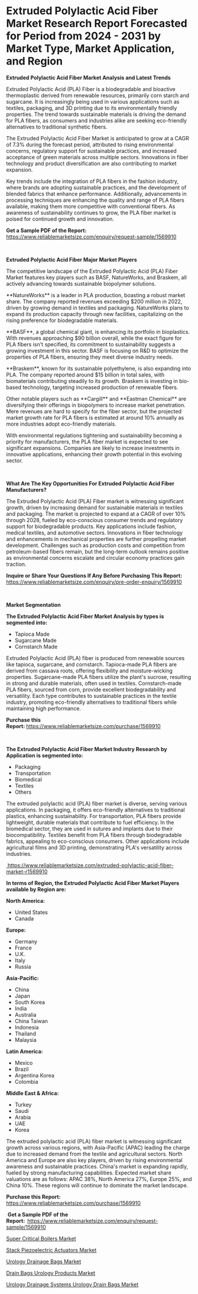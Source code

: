 <p><h1>Extruded Polylactic Acid Fiber Market Research Report Forecasted for Period from 2024 -  2031 by Market Type, Market Application, and Region</h1></p><p><strong>Extruded Polylactic Acid Fiber Market Analysis and Latest Trends</strong></p>
<p><p>Extruded Polylactic Acid (PLA) Fiber is a biodegradable and bioactive thermoplastic derived from renewable resources, primarily corn starch and sugarcane. It is increasingly being used in various applications such as textiles, packaging, and 3D printing due to its environmentally friendly properties. The trend towards sustainable materials is driving the demand for PLA fibers, as consumers and industries alike are seeking eco-friendly alternatives to traditional synthetic fibers.</p><p>The Extruded Polylactic Acid Fiber Market is anticipated to grow at a CAGR of 7.3% during the forecast period, attributed to rising environmental concerns, regulatory support for sustainable practices, and increased acceptance of green materials across multiple sectors. Innovations in fiber technology and product diversification are also contributing to market expansion.</p><p>Key trends include the integration of PLA fibers in the fashion industry, where brands are adopting sustainable practices, and the development of blended fabrics that enhance performance. Additionally, advancements in processing techniques are enhancing the quality and range of PLA fibers available, making them more competitive with conventional fibers. As awareness of sustainability continues to grow, the PLA fiber market is poised for continued growth and innovation.</p></p>
<p><strong>Get a Sample PDF of the Report:&nbsp;</strong> <a href="https://www.reliablemarketsize.com/enquiry/request-sample/1569910?utm_campaign=1422&utm_medium=2&utm_source=Github&utm_content=ia&utm_term=14102024&utm_id=extruded-polylactic-acid-fiber">https://www.reliablemarketsize.com/enquiry/request-sample/1569910</a></p>
<p>&nbsp;</p>
<p><strong>Extruded Polylactic Acid Fiber Major Market Players</strong></p>
<p><p>The competitive landscape of the Extruded Polylactic Acid (PLA) Fiber Market features key players such as BASF, NatureWorks, and Braskem, all actively advancing towards sustainable biopolymer solutions. </p><p>**NatureWorks** is a leader in PLA production, boasting a robust market share. The company reported revenues exceeding $200 million in 2022, driven by growing demand in textiles and packaging. NatureWorks plans to expand its production capacity through new facilities, capitalizing on the rising preference for biodegradable materials.</p><p>**BASF**, a global chemical giant, is enhancing its portfolio in bioplastics. With revenues approaching $90 billion overall, while the exact figure for PLA fibers isn't specified, its commitment to sustainability suggests a growing investment in this sector. BASF is focusing on R&D to optimize the properties of PLA fibers, ensuring they meet diverse industry needs.</p><p>**Braskem**, known for its sustainable polyethylene, is also expanding into PLA. The company reported around $15 billion in total sales, with biomaterials contributing steadily to its growth. Braskem is investing in bio-based technology, targeting increased production of renewable fibers.</p><p>Other notable players such as **Cargill** and **Eastman Chemical** are diversifying their offerings in biopolymers to increase market penetration. Mere revenues are hard to specify for the fiber sector, but the projected market growth rate for PLA fibers is estimated at around 10% annually as more industries adopt eco-friendly materials.</p><p>With environmental regulations tightening and sustainability becoming a priority for manufacturers, the PLA fiber market is expected to see significant expansions. Companies are likely to increase investments in innovative applications, enhancing their growth potential in this evolving sector.</p></p>
<p>&nbsp;</p>
<p><strong>What Are The Key Opportunities For Extruded Polylactic Acid Fiber Manufacturers?</strong></p>
<p><p>The Extruded Polylactic Acid (PLA) Fiber market is witnessing significant growth, driven by increasing demand for sustainable materials in textiles and packaging. The market is projected to expand at a CAGR of over 10% through 2028, fueled by eco-conscious consumer trends and regulatory support for biodegradable products. Key applications include fashion, medical textiles, and automotive sectors. Innovations in fiber technology and enhancements in mechanical properties are further propelling market development. Challenges such as production costs and competition from petroleum-based fibers remain, but the long-term outlook remains positive as environmental concerns escalate and circular economy practices gain traction.</p></p>
<p><strong>Inquire or Share Your Questions If Any Before Purchasing This Report:</strong> <a href="https://www.reliablemarketsize.com/enquiry/pre-order-enquiry/1569910?utm_campaign=1422&utm_medium=2&utm_source=Github&utm_content=ia&utm_term=14102024&utm_id=extruded-polylactic-acid-fiber">https://www.reliablemarketsize.com/enquiry/pre-order-enquiry/1569910</a></p>
<p>&nbsp;</p>
<p><strong>Market Segmentation</strong></p>
<p><strong>The Extruded Polylactic Acid Fiber Market Analysis by types is segmented into:</strong></p>
<p><ul><li>Tapioca Made</li><li>Sugarcane Made</li><li>Cornstarch Made</li></ul></p>
<p><p>Extruded Polylactic Acid (PLA) fiber is produced from renewable sources like tapioca, sugarcane, and cornstarch. Tapioca-made PLA fibers are derived from cassava roots, offering flexibility and moisture-wicking properties. Sugarcane-made PLA fibers utilize the plant's sucrose, resulting in strong and durable materials, often used in textiles. Cornstarch-made PLA fibers, sourced from corn, provide excellent biodegradability and versatility. Each type contributes to sustainable practices in the textile industry, promoting eco-friendly alternatives to traditional fibers while maintaining high performance.</p></p>
<p><strong>Purchase this Report:&nbsp;</strong><a href="https://www.reliablemarketsize.com/purchase/1569910?utm_campaign=1422&utm_medium=2&utm_source=Github&utm_content=ia&utm_term=14102024&utm_id=extruded-polylactic-acid-fiber">https://www.reliablemarketsize.com/purchase/1569910</a></p>
<p>&nbsp;</p>
<p><strong>The Extruded Polylactic Acid Fiber Market Industry Research by Application is segmented into:</strong></p>
<p><ul><li>Packaging</li><li>Transportation</li><li>Biomedical</li><li>Textiles</li><li>Others</li></ul></p>
<p><p>The extruded polylactic acid (PLA) fiber market is diverse, serving various applications. In packaging, it offers eco-friendly alternatives to traditional plastics, enhancing sustainability. For transportation, PLA fibers provide lightweight, durable materials that contribute to fuel efficiency. In the biomedical sector, they are used in sutures and implants due to their biocompatibility. Textiles benefit from PLA fibers through biodegradable fabrics, appealing to eco-conscious consumers. Other applications include agricultural films and 3D printing, demonstrating PLA's versatility across industries.</p></p>
<p><a href="https://www.reliablemarketsize.com/extruded-polylactic-acid-fiber-market-r1569910?utm_campaign=1422&utm_medium=2&utm_source=Github&utm_content=ia&utm_term=14102024&utm_id=extruded-polylactic-acid-fiber">&nbsp;https://www.reliablemarketsize.com/extruded-polylactic-acid-fiber-market-r1569910</a></p>
<p><strong>In terms of Region, the Extruded Polylactic Acid Fiber Market Players available by Region are:</strong></p>
<p>
    <p> <strong> North America: </strong>
        <ul>
            <li>United States</li>
            <li>Canada</li>
        </ul>
        </p> 
    <p> <strong> Europe: </strong>
        <ul>
            <li>Germany</li>
            <li>France</li>
            <li>U.K.</li>
            <li>Italy</li>
            <li>Russia</li>
        </ul>
        </p> 
    <p> <strong> Asia-Pacific: </strong>
        <ul>
            <li>China</li>
            <li>Japan</li>
            <li>South Korea</li>
            <li>India</li>
            <li>Australia</li>
            <li>China Taiwan</li>
            <li>Indonesia</li>
            <li>Thailand</li>
            <li>Malaysia</li>
        </ul>
        </p> 
    <p> <strong> Latin America: </strong>
        <ul>
            <li>Mexico</li>
            <li>Brazil</li>
            <li>Argentina Korea</li>
            <li>Colombia</li>
        </ul>
        </p> 
    <p> <strong> Middle East & Africa: </strong>
        <ul>
            <li>Turkey</li>
            <li>Saudi</li>
            <li>Arabia</li>
            <li>UAE</li>
            <li>Korea</li>
        </ul>
    </p>
    </p>
<p><p>The extruded polylactic acid (PLA) fiber market is witnessing significant growth across various regions, with Asia-Pacific (APAC) leading the charge due to increased demand from the textile and agricultural sectors. North America and Europe are also key players, driven by rising environmental awareness and sustainable practices. China's market is expanding rapidly, fueled by strong manufacturing capabilities. Expected market share valuations are as follows: APAC 38%, North America 27%, Europe 25%, and China 10%. These regions will continue to dominate the market landscape.</p></p>
<p><strong>Purchase this Report: </strong><a href="https://www.reliablemarketsize.com/purchase/1569910?utm_campaign=1422&utm_medium=2&utm_source=Github&utm_content=ia&utm_term=14102024&utm_id=extruded-polylactic-acid-fiber">https://www.reliablemarketsize.com/purchase/1569910</a></p>
<p>&nbsp;<strong>Get a Sample PDF of the Report:&nbsp;&nbsp;</strong><a href="https://www.reliablemarketsize.com/enquiry/request-sample/1569910?utm_campaign=1422&utm_medium=2&utm_source=Github&utm_content=ia&utm_term=14102024&utm_id=extruded-polylactic-acid-fiber">https://www.reliablemarketsize.com/enquiry/request-sample/1569910</a></p>
<p><strong></strong></p>
<p><p><a href="https://github.com/johnieimmarta/Market-Research-Report-List-1/blob/main/super-critical-boilers-market.md?utm_campaign=1422&utm_medium=2&utm_source=Github&utm_content=ia&utm_term=14102024&utm_id=extruded-polylactic-acid-fiber">Super Critical Boilers Market</a></p><p><a href="https://github.com/connornew3y/Market-Research-Report-List-1/blob/main/stack-piezoelectric-actuators-market.md?utm_campaign=1422&utm_medium=2&utm_source=Github&utm_content=ia&utm_term=14102024&utm_id=extruded-polylactic-acid-fiber">Stack Piezoelectric Actuators Market</a></p><p><a href="https://www.linkedin.com/pulse/global-perspectives-urology-drainage-bags-market-trends-challenges-3et5c?trk=public_post_embed_feed-article-content&utm_campaign=1422&utm_medium=2&utm_source=Github&utm_content=ia&utm_term=14102024&utm_id=extruded-polylactic-acid-fiber">Urology Drainage Bags Market</a></p><p><a href="https://www.linkedin.com/pulse/drain-bags-urology-products-market-share-size-trends-industry-mmh8f?trk=public_post_embed_feed-article-content&utm_campaign=1422&utm_medium=2&utm_source=Github&utm_content=ia&utm_term=14102024&utm_id=extruded-polylactic-acid-fiber">Drain Bags Urology Products Market</a></p><p><a href="https://www.linkedin.com/pulse/urology-drainage-systems-drain-bags-market-share-size-trends-yr3jf?utm_campaign=1422&utm_medium=2&utm_source=Github&utm_content=ia&utm_term=14102024&utm_id=extruded-polylactic-acid-fiber">Urology Drainage Systems Urology Drain Bags Market</a></p></p>